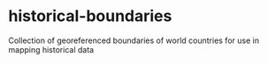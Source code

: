 # historical-boundaries
Collection of georeferenced boundaries of world countries for use in mapping historical data
